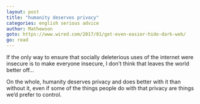 ```yaml
---
layout: post
title: "humanity deserves privacy"
categories: english serious advice
author: Mathewson
goto: https://www.wired.com/2017/01/get-even-easier-hide-dark-web/
go: read
---
```

If the only way to ensure that socially deleterious uses of the internet were insecure is to make everyone insecure, I don’t think that leaves the world better off...

On the whole, humanity deserves privacy and does better with it than without it, even if some of the things people do with that privacy are things we’d prefer to control.
